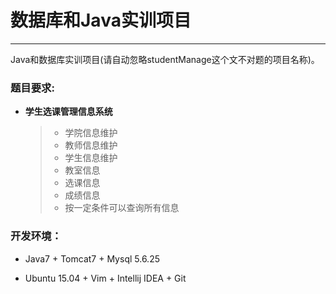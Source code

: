 # 数据库和Java实训项目

---

Java和数据库实训项目(请自动忽略studentManage这个文不对题的项目名称)。


### 题目要求:

- **学生选课管理信息系统**
    
    > + 学院信息维护
    > + 教师信息维护
    > + 学生信息维护
    > + 教室信息
    > + 选课信息
    > + 成绩信息
    > + 按一定条件可以查询所有信息



### 开发环境：

+ Java7 + Tomcat7 + Mysql 5.6.25

+ Ubuntu 15.04 + Vim + Intellij IDEA + Git
